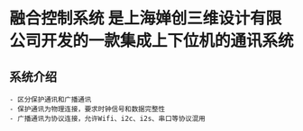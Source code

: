 # 融合控制系统 是上海婵创三维设计有限公司开发的一款集成上下位机的通讯系统  

## 系统介绍  
    - 区分保护通讯和广播通讯
    - 保护通讯为物理连接，要求时钟信号和数据完整性
    - 广播通讯为协议连接，允许Wifi、i2c、i2s、串口等协议混用
